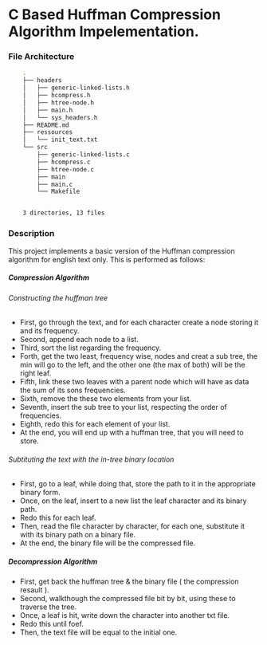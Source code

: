 # C Based Huffman Compression Algorithm Impelementation.


### File Architecture

```BASH
    .
    ├── headers
    │   ├── generic-linked-lists.h
    │   ├── hcompress.h
    │   ├── htree-node.h
    │   ├── main.h
    │   └── sys_headers.h
    ├── README.md
    ├── ressources
    │   └── init_text.txt
    └── src
        ├── generic-linked-lists.c
        ├── hcompress.c
        ├── htree-node.c
        ├── main
        ├── main.c
        └── Makefile


    3 directories, 13 files

```

### Description


This project implements a basic version of the Huffman compression algorithm for english text only. This is performed as follows:

##### Compression Algorithm

###### Constructing the huffman tree
- First, go through the text, and for each character create a node storing it and its frequency.
- Second, append each node to a list.
- Third, sort the list regarding the frequency.
- Forth, get the two least, frequency wise, nodes and creat a sub tree, the min will go to the left, and the other one (the max of both) will be the right leaf. 
- Fifth, link these two leaves with a parent node which will have as data the sum of its sons frequencies.
- Sixth, remove the these two elements from your list.
- Seventh, insert the sub tree to your list, respecting the order of frequencies.
- Eighth, redo this for each element of your list.
- At the end, you will end up with a huffman tree, that you will need to store.


###### Subtituting the text with the in-tree binary location
- First, go to a leaf, while doing that, store the path to it in the appropriate binary form.
- Once, on the leaf, insert to a new list the leaf character and its binary path.
- Redo this for each leaf.
- Then, read the file character by character, for each one, substitute it with its binary path on a binary file.
- At the end, the binary file will be the compressed file.


##### Decompression Algorithm

- First, get back the huffman tree & the binary file ( the compression resault ).
- Second, walkthough the compressed file bit by bit, using these to traverse the tree.
- Once, a leaf is hit, write down the character into another txt file. 
- Redo this until foef.
- Then, the text file will be equal to the initial one.



    
